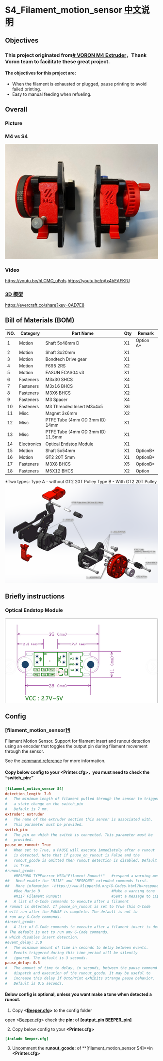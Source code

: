 # S4_Filament_motion_sensor [中文说明](./Readme_CN.MD)

## Objectives

### This project originated from[# VORON M4 Extruder](https://github.com/VoronDesign/Mobius-Extruder)，Thank Voron team to facilitate these great project.

#### The objectives for this project are:

 - When the  filament is exhausted or plugged, pause printing to avoid failed printing.
 - Easy to manual feeding when refueling.



## Overall

### Picture
### M4 vs S4

![图片](Photos/Overview.jpg)

### Video
 https://youtu.be/hLCMO_uFqfs
 https://youtu.be/pAx4bEAFKfU
 
### [3D 模型](./3D)
 https://evercraft.co/share?key=0AD7E8


## Bill of Materials (BOM)
|NO.	|Category	|Part Name	|Qty	|Remark
|--|--|--|--|--|
|1	|Motion	|Shaft 5x48mm  D	|X1	|Option A*
|2	|Motion	|Shaft 3x20mm	|X1|	
|3	|Motion	|Bondtech Drive gear	|X1	
|4	|Motion	|F695 2RS	|X2	
|5	|Motion	|EASUN ECAS04 v3	|X1	
|6	|Fasteners	|M3x30 SHCS	|X4	
|7	|Fasteners	|M3x16 BHCS	|X1	
|8	|Fasteners	|M3X6 BHCS	|X2	
|9	|Fasteners	|M3 Spacer	|X4	
|10	|Fasteners	|M3 Threaded Insert M3x4x5	|X6	
|11	|Misc	|Magnet 3x6mm	|X2	
|12	|Misc	|PTFE Tube (4mm OD 3mm ID) 14mm	|X1	
|13	|Misc	|PTFE Tube (4mm OD 3mm ID) 11.5mm	|X1	
|14	|Electronics	|[Optical Endstop Module](https://www.amazon.com/Optical-Endstop-Photoelectric-Control-Printer/dp/B07MFT8NWJ)	|X1|
|15	|Motion	|Shaft 5x54mm	|X1	|OptionB*
|16	|Motion	|GT2 20T 5mm	|X1	|OptionB*
|17	|Fasteners	|M3X8 BHCS	|X5	|OptionB*
|18	|Fasteners	|M5X12 BHCS	|X2	|Option

*Two types:
Type A - without GT2 20T Pulley 
Type B - With GT2 20T Pulley 
![BOM](Photos/Bom.png)

## Briefly instructions
### Optical Endstop Module
![Pin](Photos/Pin.PNG)

## Config



### [filament_motion_sensor][¶](https://www.klipper3d.org/Config_Reference.html#filament_motion_sensor "Permanent link")

Filament Motion Sensor. Support for filament insert and runout detection using an encoder that toggles the output pin during filament movement through the sensor.

See the  [command reference](https://www.klipper3d.org/G-Codes.html#filament_switch_sensor)  for more information.

#### Copy below config to your <Printer.cfg>，you must need to check the **“switch_pin:”** 
```ini
[filament_motion_sensor S4]
detection_length: 7.0
#   The minimum length of filament pulled through the sensor to trigger
#   a state change on the switch_pin
#   Default is 7 mm.
extruder: extruder
#   The name of the extruder section this sensor is associated with.
#   This parameter must be provided.
switch_pin:
#   The pin on which the switch is connected. This parameter must be
#   provided.
pause_on_runout: True
#   When set to True, a PAUSE will execute immediately after a runout
#   is detected. Note that if pause_on_runout is False and the
#   runout_gcode is omitted then runout detection is disabled. Default
#   is True.
#runout_gcode:
    #RESPOND TYPE=error MSG="Filament Runout!"   #respond a warning message 
##   Need enable the "M118" and "RESPOND" extended commands first. 
##   More infomation ：https://www.klipper3d.org/G-Codes.html?h=respond#respond
    #Bee_Mario_B                                 #Make a warning tone
    #M117 Filament Runout!                       #Sent a message to LCD
#   A list of G-Code commands to execute after a filament 
# runout is detected. If pause_on_runout is set to True this G-Code 
# will run after the PAUSE is complete. The default is not to 
# run any G-Code commands.
#insert_gcode:
#   A list of G-Code commands to execute after a filament insert is detected.
# The default is not to run any G-Code commands,  
# which disables insert detection.
#event_delay: 3.0
#   The minimum amount of time in seconds to delay between events.
#   Events triggered during this time period will be silently
#   ignored. The default is 3 seconds.
pause_delay: 0.5
#   The amount of time to delay, in seconds, between the pause command
#   dispatch and execution of the runout_gcode. It may be useful to
#   increase this delay if OctoPrint exhibits strange pause behavior.
#   Default is 0.5 seconds.
```


#### Below config is optional, unless you want make a tone when detected a runout.

1. Copy **<[Beeper.cfg](/Config/Beeper)>** to the config folder 

open <[Beeper.cfg](/Config/Beeper)> check the **pin:** of  **[output_pin BEEPER_pin]**

2.  Copy below config to your **<Printer.cfg>** 
```ini
[include Beeper.cfg] 
```
3. Uncomment the **runout_gcode:** of **[filament_motion_sensor S4]**in **<Printer.cfg>**



